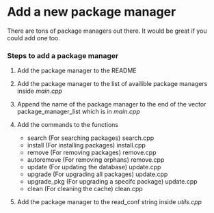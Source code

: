 # Add a new package manager
There are tons of package managers out there. It would be great if you could add one too.

### Steps to add a package manager
1. Add the package manager to the README
2. Add the package manager to the list of availible package managers inside *main.cpp*
3. Append the name of the package manager to the end of the vector package_manager_list which is in *main.cpp*
4. Add the commands to the functions
	* search (For searching packages)				search.cpp
	* install (For installing packages)				install.cpp
	* remove (For removing packages)				remove.cpp
	* autoremove (For removing orphans)				remove.cpp
	* update (For updating the database)			update.cpp
	* upgrade (For upgrading all packages)			update.cpp
	* upgrade_pkg (For upgrading a specifc package)	update.cpp
	* clean (For cleaning the cache)				clean.cpp

5. Add the package manager to the read_conf string inside *utils.cpp*